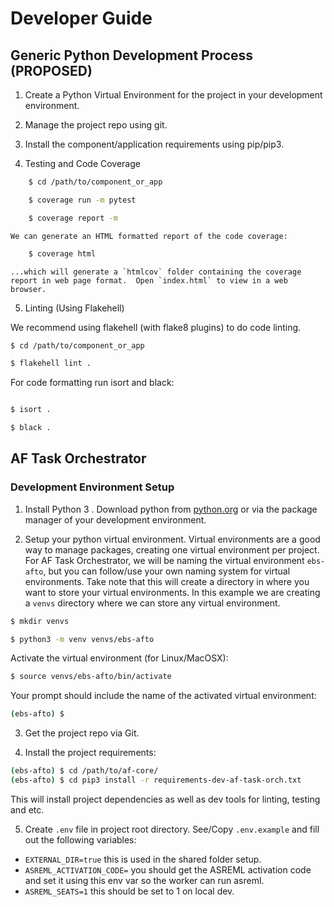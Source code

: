 # Developer Guide


## Generic Python Development Process (PROPOSED)

1.  Create a Python Virtual Environment for the project in your development environment.

2.  Manage the project repo using git.

3.  Install the component/application requirements using pip/pip3.

4.  Testing and Code Coverage

```bash
    $ cd /path/to/component_or_app

    $ coverage run -m pytest

    $ coverage report -m

```


    We can generate an HTML formatted report of the code coverage:


```bash
    $ coverage html
```


    ...which will generate a `htmlcov` folder containing the coverage report in web page format.  Open `index.html` to view in a web browser.

5.  Linting (Using Flakehell)

We recommend using flakehell (with flake8 plugins) to do code linting.

```bash
$ cd /path/to/component_or_app

$ flakehell lint .

```

For code formatting run isort and black:

```bash

$ isort .

$ black .

```



## AF Task Orchestrator

### Development Environment Setup

1. Install Python 3 <VERSIONHERE>.  Download python from [python.org](https://python.org/downloads) or via the package manager of your development environment.

2. Setup your python virtual environment.  Virtual environments are a good way to manage packages, creating one virtual environment per project.  For AF Task Orchestrator, we will be naming the virtual environment `ebs-afto`, but you can follow/use your own naming system for virtual environments.  Take note that this will create a directory in where you want to store your virtual environments.  In this example we are creating a `venvs` directory where we can store any virtual environment.


```bash
$ mkdir venvs

$ python3 -m venv venvs/ebs-afto

```

Activate the virtual environment (for Linux/MacOSX):

```bash
$ source venvs/ebs-afto/bin/activate
```

Your prompt should include the name of the activated virtual environment:

```bash
(ebs-afto) $ 
```

3.  Get the project repo via Git.

4.  Install the project requirements:

```bash
(ebs-afto) $ cd /path/to/af-core/
(ebs-afto) $ cd pip3 install -r requirements-dev-af-task-orch.txt
```

This will install project dependencies as well as dev tools for linting, testing and etc.

5.  Create `.env` file in project root directory.  See/Copy `.env.example` and fill out the following variables:

* `EXTERNAL_DIR=true`    this is used in the shared folder setup.
* `ASREML_ACTIVATION_CODE=`   you should get the ASREML activation code and set it using this env var so the worker can run asreml.
* `ASREML_SEATS=1`       this should be set to 1 on local dev.
